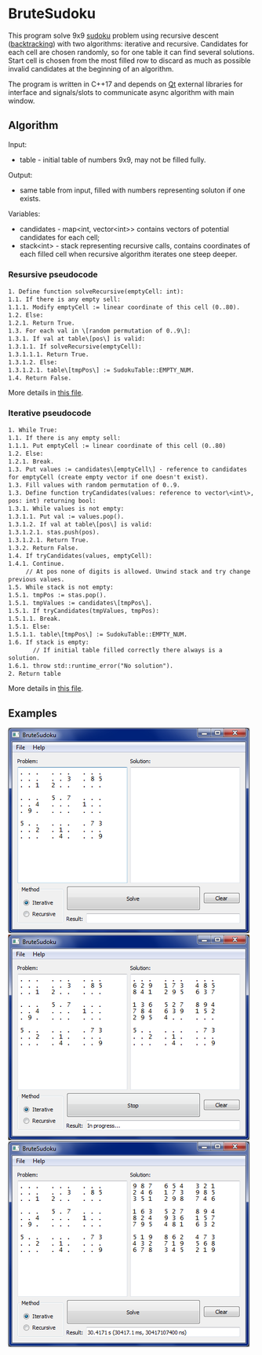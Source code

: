 # BruteSudoku

This program solve 9x9 [sudoku](https://en.wikipedia.org/wiki/Sudoku) problem using recursive descent ([backtracking](https://en.wikipedia.org/wiki/Sudoku_solving_algorithms#Sudoku_brute_force)) with two algorithms: iterative and recursive. Candidates for each cell are chosen randomly, so for one table it can find several solutions. Start cell is chosen from the most filled row to discard as much as possible invalid candidates at the beginning of an algorithm.

The program is written in C++17 and depends on [Qt](https://www.qt.io/offline-installers) external libraries for interface and signals/slots to communicate async algorithm with main window.

## Algorithm

Input:
- table - initial table of numbers 9x9, may not be filled fully.

Output:
- same table from input, filled with numbers representing soluton if one exists.

Variables:
- candidates - map\<int, vector\<int\>\> contains vectors of potential candidates for each cell;
- stack\<int\> - stack representing recursive calls, contains coordinates of each filled cell when recursive algorithm iterates one steep deeper.

### Resursive pseudocode

```
1. Define function solveRecursive(emptyCell: int):
1.1. If there is any empty sell:
1.1.1. Modify emptyCell := linear coordinate of this cell (0..80).
1.2. Else:
1.2.1. Return True.
1.3. For each val in \[random permutation of 0..9\]:
1.3.1. If val at table\[pos\] is valid:
1.3.1.1. If solveRecursive(emptyCell):
1.3.1.1.1. Return True.
1.3.1.2. Else:
1.3.1.2.1. table\[tmpPos\] := SudokuTable::EMPTY_NUM.
1.4. Return False.
```

More details in [this file](src/Solvers/RecursiveSolver.cpp).

### Iterative pseudocode

```
1. While True:
1.1. If there is any empty sell:
1.1.1. Put emptyCell := linear coordinate of this cell (0..80)
1.2. Else:
1.2.1. Break.
1.3. Put values := candidates\[emptyCell\] - reference to candidates for emptyCell (create empty vector if one doesn't exist).
1.3. Fill values with random permutation of 0..9.
1.3. Define function tryCandidates(values: reference to vector\<int\>, pos: int) returning bool:
1.3.1. While values is not empty:
1.3.1.1. Put val := values.pop().
1.3.1.2. If val at table\[pos\] is valid:
1.3.1.2.1. stas.push(pos).
1.3.1.2.1. Return True.
1.3.2. Return False.
1.4. If tryCandidates(values, emptyCell):
1.4.1. Continue.
     // At pos none of digits is allowed. Unwind stack and try change previous values.
1.5. While stack is not empty:
1.5.1. tmpPos := stas.pop().
1.5.1. tmpValues := candidates\[tmpPos\].
1.5.1. If tryCandidates(tmpValues, tmpPos):
1.5.1.1. Break.
1.5.1. Else:
1.5.1.1. table\[tmpPos\] := SudokuTable::EMPTY_NUM.
1.6. If stack is empty:
       // If initial table filled correctly there always is a solution.
1.6.1. throw std::runtime_error("No solution").
2. Return table
```

More details in [this file](src/Solvers/IterativeSolver.cpp).

## Examples
![example1](examples/example1.png)
![example2](examples/example2.png)
![example3](examples/example3.png)
